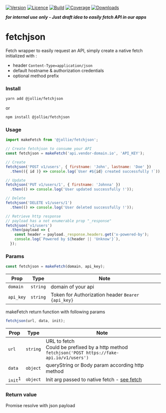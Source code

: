 [![Version](https://img.shields.io/npm/v/@jollie/fetchjson)](https://www.npmjs.com/package/@jollie/fetchjson)
[![Licence](https://img.shields.io/npm/l/@jollie/fetchjson)](https://en.wikipedia.org/wiki/MIT_license)
[![Build](https://img.shields.io/travis/thejellyfish/fetchjson)](https://travis-ci.org/github/thejellyfish/fetchjson)
[![Coverage](https://img.shields.io/codecov/c/github/thejellyfish/fetchjson)](https://codecov.io/gh/thejellyfish/fetchjson)
[![Downloads](https://img.shields.io/npm/dt/@jollie/fetchjson)](https://www.npmjs.com/package/@jollie/fetchjson)

__*for internal use only - Just draft idea to easily fetch API in our apps*__

# fetchjson
Fetch wrapper to easily request an API, simply create a native fetch initialized with :
- header `Content-Type=application/json`
- default hostname & authorization credentials
- optional method prefix

### Install

```bash
yarn add @jollie/fetchjson
```
or
```bash
npm install @jollie/fetchjson
```
### Usage

```javascript
import makeFetch from '@jollie/fetchjson';

// Create fetchjson to consume your API
const fetchjson = makeFetch('api.vendor-domain.io', 'API_KEY');

// Create
fetchjson('POST v1/users', { firstname: 'John', lastname: 'Doe' })
  .then(({ id )} => console.log(`User #${id} created successfully !`));

// Update
fetchjson('PUT v1/users/1', { firstname: 'Johnna' })
  .then(() => console.log('User updated successfully !'));

// Delete
fetchjson('DELETE v1/users/1')
  .then(() => console.log('User deleted successfully !'));

// Retrieve http response 
// payload has a not enumerable prop "_response"
fetchjson('v1/users')
  .then(payload => {
    const header = payload._response.headers.get('x-powered-by');
    console.log(`Powered by ${header || 'Unknow'}`),
  });
```

### Params

```javascript
const fetchjson = makeFetch(domain, api_key);
```

| Prop            | Type       |  Note                                                                                    |
|-----------------|------------|------------------------------------------------------------------------------------------|
| `domain`        | `string`   | domain of your api                                                                       |
| `api_key`       | `string`   | Token for Authorization header `Bearer {api_key}`                                        |
      

makeFetch return function with following params    

```javascript
fetchjson(url, data, init);
```

| Prop               | Type     |  Note                                                                                                                           |
|--------------------|----------|---------------------------------------------------------------------------------------------------------------------------------|
| `url`              | `string` | URL to fetch <br />Could be prefixed by a http method `fetchjson('POST https://fake-api.io/v1/users')`                          |
| `data`             | `object` | queryString or Body param according http method                                                                                 |
| `init`<sup>1</sup> | `object` | Init arg passed to native fetch - [see fetch](https://developer.mozilla.org/en-US/docs/Web/API/WindowOrWorkerGlobalScope/fetch) |

### Return value

Promise resolve with json payload
